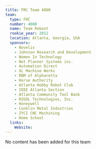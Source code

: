```yaml
---
title: FRC Team 4080
team:
  type: FRC
  number: 4080
  name: Team Reboot
  rookie_year: 2012
  location: Atlanta, Georgia, USA
  sponsors:
    - Novelis
    - Johnson Research and Development
    - Women In Technology
    - Net Planner Systems inc.
    - Automation Direct
    - XL Machine Works
    - RBM of Alpharetta
    - Horse Authority
    - Atlanta Hobby Robot Club
    - IEEE Atlanta Section
    - Atlanta Community Tool Bank
    - RIGOL Technologies, Inc.
    - Honeywell
    - Conklin Metal Industries
    - ZYCI CNC Machining
    - Home School
  links:
    Website: 
---
```

No content has been added for this team